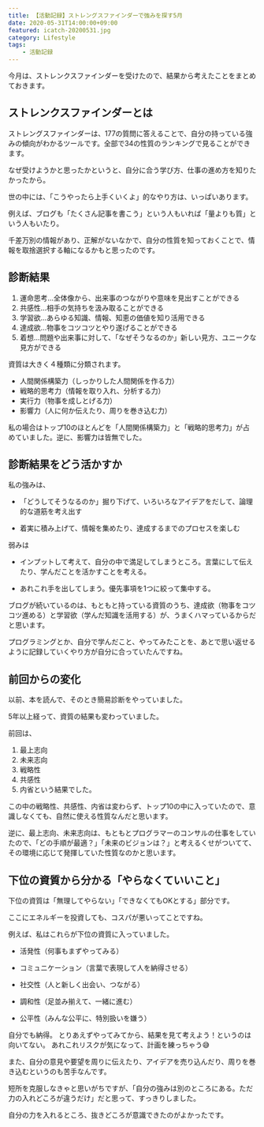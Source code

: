 ```yaml
---
title: 【活動記録】ストレングスファインダーで強みを探す5月
date: 2020-05-31T14:00:00+09:00
featured: icatch-20200531.jpg
category: Lifestyle
tags:
    - 活動記録
---
```


今月は、ストレンクスファインダーを受けたので、結果から考えたことをまとめておきます。

## ストレンクスファインダーとは

ストレングスファインダーは、177の質問に答えることで、自分の持っている強みの傾向がわかるツールです。全部で34の性質のランキングで見ることができます。

なぜ受けようかと思ったかというと、自分に合う学び方、仕事の進め方を知りたかったから。

世の中には、「こうやったら上手くいくよ」的なやり方は、いっぱいあります。

例えば、ブログも「たくさん記事を書こう」という人もいれば「量よりも質」という人もいたり。

千差万別の情報があり、正解がないなかで、自分の性質を知っておくことで、情報を取捨選択する軸になるかもと思ったのです。

## 診断結果

1. 運命思考…全体像から、出来事のつながりや意味を見出すことができる
2. 共感性…相手の気持ちを汲み取ることができる
3. 学習欲…あらゆる知識、情報、知恵の価値を知り活用できる
4. 達成欲…物事をコツコツとやり遂げることができる
5. 着想…問題や出来事に対して、「なぜそうなるのか」新しい見方、ユニークな見方ができる

資質は大きく４種類に分類されます。

* 人間関係構築力（しっかりした人間関係を作る力）
* 戦略的思考力（情報を取り入れ、分析する力）
* 実行力（物事を成しとげる力）
* 影響力（人に何か伝えたり、周りを巻き込む力）

私の場合はトップ10のほとんどを「人間関係構築力」と「戦略的思考力」が占めていました。逆に、影響力は皆無でした。

## 診断結果をどう活かすか


私の強みは、

* 「どうしてそうなるのか」掘り下げて、いろいろなアイデアをだして、論理的な道筋を考え出す

* 着実に積み上げて、情報を集めたり、達成するまでのプロセスを楽しむ


弱みは

* インプットして考えて、自分の中で満足してしまうところ。言葉にして伝えたり、学んだことを活かすことを考える。

* あれこれ手を出してしまう。優先事項を1つに絞って集中する。



ブログが続いているのは、もともと持っている資質のうち、達成欲（物事をコツコツ進める）と学習欲（学んだ知識を活用する）が、うまくハマっているからだと思います。

プログラミングとか、自分で学んだこと、やってみたことを、あとで思い返せるように記録していくやり方が自分に合っていたんですね。

## 前回からの変化

以前、本を読んで、そのとき簡易診断をやっていました。

5年以上経って、資質の結果も変わっていました。

前回は、
1. 最上志向
2. 未来志向
3. 戦略性
4. 共感性
5. 内省という結果でした。

この中の戦略性、共感性、内省は変わらず、トップ10の中に入っていたので、意識しなくても、自然に使える性質なんだと思います。

逆に、最上志向、未来志向は、もともとプログラマーのコンサルの仕事をしていたので、「どの手順が最適？」「未来のビジョンは？」と考えるくせがついてて、その環境に応じて発揮していた性質なのかと思います。


## 下位の資質から分かる「やらなくていいこと」

下位の資質は「無理してやらない」「できなくてもOKとする」部分です。

ここにエネルギーを投資しても、コスパが悪いってことですね。

例えば、私はこれらが下位の資質に入っていました。

* 活発性（何事もまずやってみる）

* コミュニケーション（言葉で表現して人を納得させる）

* 社交性（人と新しく出会い、つながる）

* 調和性（足並み揃えて、一緒に進む）

* 公平性（みんな公平に、特別扱いを嫌う）


自分でも納得。
とりあえずやってみてから、結果を見て考えよう！というのは向いてない。
あれこれリスクが気になって、計画を練っちゃう😅

また、自分の意見や要望を周りに伝えたり、アイデアを売り込んだり、周りを巻き込むというのも苦手なんです。

短所を克服しなきゃと思いがちですが、「自分の強みは別のところにある。ただ力の入れどころが違うだけ」だと思って、すっきりしました。

自分の力を入れるところ、抜きどころが意識できたのがよかったです。
